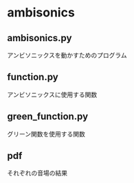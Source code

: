 # ambisonics
## ambisonics.py

アンビソニックスを動かすためのプログラム

## function.py

アンビソニックスに使用する関数

## green_function.py

グリーン関数を使用する関数

## pdf

それぞれの音場の結果

